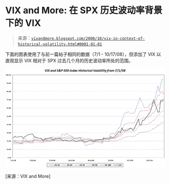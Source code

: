 <!--yml

分类：未分类

日期：2024-05-18 18:20:03

-->

# VIX and More: 在 SPX 历史波动率背景下的 VIX

> 来源：[`vixandmore.blogspot.com/2008/10/vix-in-context-of-historical-volatility.html#0001-01-01`](http://vixandmore.blogspot.com/2008/10/vix-in-context-of-historical-volatility.html#0001-01-01)

下面的图表使用了与前一篇帖子相同的数据（7/1 - 10/17/08），但添加了 VIX 以直观显示 VIX 相对于 SPX 过去几个月的历史波动率所处的范围。

![](img/e8551de34e88dd5e580bccbbca8d91da.png)

[来源：VIX and More]
